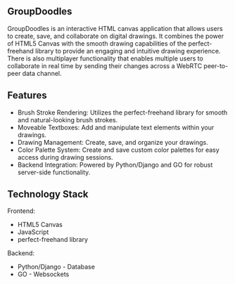 ## GroupDoodles

GroupDoodles is an interactive HTML canvas application that allows users to create, save, and collaborate on digital drawings. It combines the power of HTML5 Canvas with the smooth drawing capabilities of the perfect-freehand library to provide an engaging and intuitive drawing experience.  There is also multiplayer functionality that enables multiple users to collaborate in real time by sending their changes across a WebRTC peer-to-peer data channel.

## Features

- Brush Stroke Rendering: Utilizes the perfect-freehand library for smooth and natural-looking brush strokes.
- Moveable Textboxes: Add and manipulate text elements within your drawings.
- Drawing Management: Create, save, and organize your drawings.
- Color Palette System: Create and save custom color palettes for easy access during drawing sessions.
- Backend Integration: Powered by Python/Django and GO for robust server-side functionality.

## Technology Stack

Frontend:

- HTML5 Canvas
- JavaScript
- perfect-freehand library


Backend:

- Python/Django - Database
- GO - Websockets
